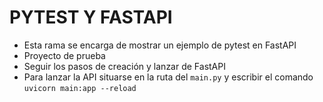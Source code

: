 # PYTEST Y FASTAPI
- Esta rama se encarga de mostrar un ejemplo de pytest en FastAPI
- Proyecto de prueba
- Seguir los pasos de creación y lanzar de FastAPI
- Para lanzar la API situarse en la ruta del `main.py` y escribir el comando `uvicorn main:app --reload`
